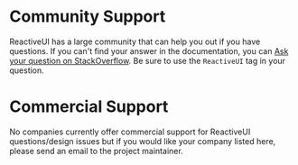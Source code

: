 # Community Support

ReactiveUI has a large community that can help you out if you have questions. If you can't find your answer in the documentation, you can [Ask your question on StackOverflow](https://stackoverflow.com/questions/tagged/reactiveui). Be sure to use the ``ReactiveUI`` tag in your question.

# Commercial Support

No companies currently offer commercial support for ReactiveUI questions/design issues but if you would like your company listed here, please send an email to the project maintainer.

